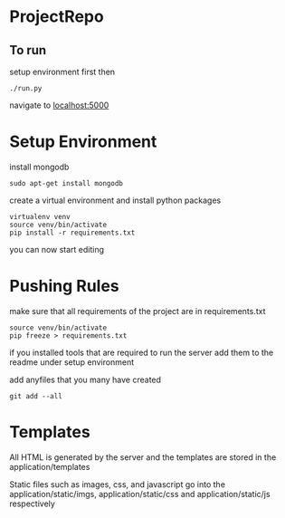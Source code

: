 # ProjectRepo

## To run

setup environment first then

```
./run.py
```
navigate to [localhost:5000](http://localhost:5000)

# Setup Environment
install mongodb
```
sudo apt-get install mongodb
```

create a virtual environment and install python packages
```
virtualenv venv
source venv/bin/activate
pip install -r requirements.txt
```

you can now start editing


# Pushing Rules


make sure that all requirements of the project are in requirements.txt

```
source venv/bin/activate
pip freeze > requirements.txt
```
if you installed tools that are required to run the server add them to the readme under setup environment


add anyfiles that you many have created

```
git add --all
```

# Templates

All HTML is generated by the server and the templates are stored in the application/templates

Static files such as images, css, and javascript go into the application/static/imgs, application/static/css and application/static/js respectively
